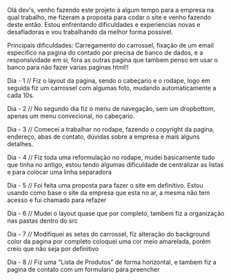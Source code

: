 Olá dev's, 
venho fazendo este projeto à algum tempo para a empresa na qual trabalho, me fizeram a proposta para codar o site e venho fazendo deste então. Estou enfrentando dificuldades e experiencias novas e desafiadoras e vou trabalhando da melhor forma possível. 

Principais dificuldades: Carregamento do carrossel, fixação de um email especifico na pagina do contado por precisa de banco de dados, e a responsividade em si, fora as outras pagina que tambem penso em usar o banco para não fazer varias paginas html!! 

Dia - 1 // Fiz o layout da pagina, sendo o cabeçario e o rodape, logo em seguida fiz um carrossel com algumas foto, mudando automaticamente a cada 10s.

Dia - 2 // No segundo dia fiz o menu de navegação, sem um dropbottom, apenas um menu convecional, no cabeçario.

Dia - 3 // Comecei a trabalhar no rodape, fazendo o copyright da pagina, endereço, abas de contato, dúvidas sobre a empresa e mais alguns detalhes. 

Dia - 4 // Fiz toda uma reformulação no rodape, mudei basicamente tudo que tinha no antigo, estou tendo algumas dificuldade de centralizar as listas e para colocar uma linha separadora

Dia - 5 // Foi feita uma proposta para fazer o site em definitivo. Estou usando como base o site da empresa que esta no ar, a mesma não tem acesso e fui chamado para refazer

Dia - 6 // Mudei o layout quase que por completo, tambem fiz a organização nas pastas dentro do src

Dia - 7 // Modifiquei as setas do carrossel, fiz alteração do background color da pagina por completo coloquei uma cor meio amarelada, porém creio que não seja por definitivo

Dia - 8 // Fiz uma "Lista de Produtos" de forma horizontal, e tambem fiz a pagina de contato com um formulario para preencher
